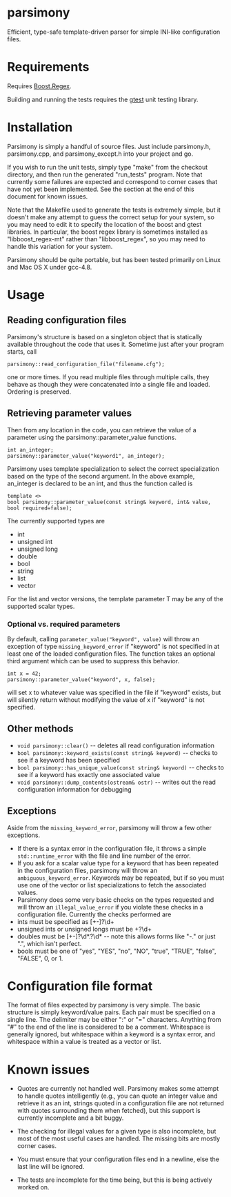 parsimony
=========

Efficient, type-safe template-driven parser for simple INI-like configuration files.


# Requirements

Requires [Boost.Regex](http://www.boost.org/). 

Building and running the tests requires the [gtest](https://code.google.com/p/googletest) unit testing library.


# Installation

Parsimony is simply a handful of source files. Just include parsimony.h, parsimony.cpp, and parsimony_except.h into your project and go.

If you wish to run the unit tests, simply type "make" from the checkout directory, and then run the generated "run_tests" program. Note that currently some failures are expected and correspond to corner cases that have not yet been implemented. See the section at the end of this document for known issues.

Note that the Makefile used to generate the tests is extremely simple, but it doesn't make any attempt to guess the correct setup for your system, so you may need to edit it to specify the location of the boost and gtest libraries. In particular, the boost regex library is sometimes installed as "libboost_regex-mt" rather than "libboost_regex", so you may need to handle this variation for your system.

Parsimony should be quite portable, but has been tested primarily on Linux and Mac OS X under gcc-4.8.


# Usage

## Reading configuration files

Parsimony's structure is based on a singleton object that is statically available throughout the code that uses it. Sometime just after your program starts, call

    parsimony::read_configuration_file("filename.cfg");

one or more times. If you read multiple files through multiple calls, they behave as though they were concatenated into a single file and loaded. Ordering is preserved.


## Retrieving parameter values

Then from any location in the code, you can retrieve the value of a parameter using the parsimony::parameter_value functions.

    int an_integer;
    parsimony::parameter_value("keyword1", an_integer);

Parsimony uses template specialization to select the correct specialization based on the type of the second argument. In the above example, an_integer is declared to be an int, and thus the function called is

    template <>
    bool parsimony::parameter_value(const string& keyword, int& value, bool required=false);

The currently supported types are

* int
* unsigned int
* unsigned long
* double
* bool
* string
* list<T>
* vector<T>

For the list and vector versions, the template parameter T may be any of the supported scalar types.

### Optional vs. required parameters

By default, calling `parameter_value("keyword", value)` will throw an exception  of type `missing_keyword_error` if "keyword" is not specified in at least one of the loaded configuration files. The function takes an optional third argument which can be used to suppress this behavior.

    int x = 42;
    parsimony::parameter_value("keyword", x, false);

will set x to whatever value was specified in the file if "keyword" exists, but will silently return without modifying the value of x if "keyword" is not specified.


## Other methods

* `void parsimony::clear()` -- deletes all read configuration information
* `bool parsimony::keyword_exists(const string& keyword)` -- checks to see if a keyword has been specified
* `bool parsimony::has_unique_value(const string& keyword)` -- checks to see if a keyword has exactly one associated value
* `void parsimony::dump_contents(ostream& ostr)` -- writes out the read configuration information for debugging


## Exceptions 

Aside from the `missing_keyword_error`, parsimony will throw a few other exceptions. 

* If there is a syntax error in the configuration file, it throws a simple `std::runtime_error` with the file and line number of the error. 
* If you ask for a scalar value type for a keyword that has been repeated in the configuration files, parsimony will throw an `ambiguous_keyword_error`. Keywords may be repeated, but if so you must use one of the vector or list specializations to fetch the associated values.
* Parsimony does some very basic checks on the types requested and will throw an `illegal_value_error` if you violate these checks in a configuration file. Currently the checks performed are
* ints must be specified as [+-]?\d+
* unsigned ints or unsigned longs must be \+?\d+
* doubles must be [+-]?\d*\.?\d*  -- note this allows forms like "-." or just ".", which isn't perfect.
* bools must be one of "yes", "YES", "no", "NO", "true", "TRUE", "false", "FALSE", 0, or 1.


# Configuration file format

The format of files expected by parsimony is very simple. The basic structure is simply keyword/value pairs. Each pair must be specified on a single line. The delimiter may be either ":" or "=" characters. Anything from "#" to the end of the line is considered to be a comment. Whitespace is generally ignored, but whitespace within a keyword is a syntax error, and whitespace within a value is treated as a vector or list.


# Known issues

* Quotes are currently not handled well. Parsimony makes some attempt to handle quotes intelligently (e.g., you can quote an integer value and retrieve it as an int, strings quoted in a configuration file are not returned with quotes surrounding them when fetched), but this support is currently incomplete and a bit buggy.

* The checking for illegal values for a given type is also incomplete, but most of the most useful cases are handled. The missing bits are mostly corner cases.

* You must ensure that your configuration files end in a newline, else the last line will be ignored.

* The tests are incomplete for the time being, but this is being actively worked on.